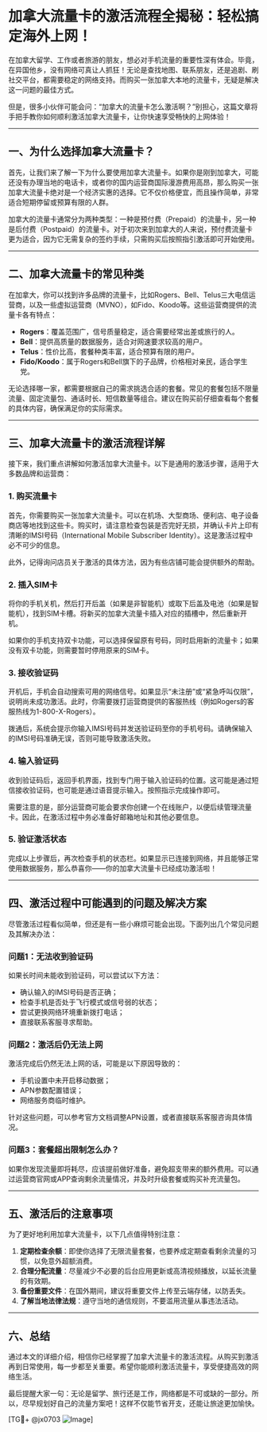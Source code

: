 # 加拿大流量卡的激活流程全揭秘：轻松搞定海外上网！

在加拿大留学、工作或者旅游的朋友，想必对手机流量的重要性深有体会。毕竟，在异国他乡，没有网络可真让人抓狂！无论是查找地图、联系朋友，还是追剧、刷社交平台，都需要稳定的网络支持。而购买一张加拿大本地的流量卡，无疑是解决这一问题的最佳方式。

但是，很多小伙伴可能会问：“加拿大的流量卡怎么激活啊？”别担心，这篇文章将手把手教你如何顺利激活加拿大流量卡，让你快速享受畅快的上网体验！

---

## 一、为什么选择加拿大流量卡？

首先，让我们来了解一下为什么要使用加拿大流量卡。如果你是刚到加拿大，可能还没有办理当地的电话卡，或者你的国内运营商国际漫游费用高昂，那么购买一张加拿大流量卡绝对是一个经济实惠的选择。它不仅价格便宜，而且操作简单，非常适合短期停留或预算有限的人群。

加拿大的流量卡通常分为两种类型：一种是预付费（Prepaid）的流量卡，另一种是后付费（Postpaid）的流量卡。对于初次来到加拿大的人来说，预付费流量卡更为适合，因为它无需复杂的签约手续，只需购买后按照指引激活即可开始使用。

---

## 二、加拿大流量卡的常见种类

在加拿大，你可以找到许多品牌的流量卡，比如Rogers、Bell、Telus三大电信运营商，以及一些虚拟运营商（MVNO），如Fido、Koodo等。这些运营商提供的流量卡各有特点：

- **Rogers**：覆盖范围广，信号质量稳定，适合需要经常出差或旅行的人。
- **Bell**：提供高质量的数据服务，适合对网速要求较高的用户。
- **Telus**：性价比高，套餐种类丰富，适合预算有限的用户。
- **Fido/Koodo**：属于Rogers和Bell旗下的子品牌，价格相对亲民，适合学生党。

无论选择哪一家，都需要根据自己的需求挑选合适的套餐。常见的套餐包括不限量流量、固定流量包、通话时长、短信数量等组合。建议在购买前仔细查看每个套餐的具体内容，确保满足你的实际需求。

---

## 三、加拿大流量卡的激活流程详解

接下来，我们重点讲解如何激活加拿大流量卡。以下是通用的激活步骤，适用于大多数品牌和运营商：

### 1. 购买流量卡

首先，你需要购买一张加拿大流量卡。可以在机场、大型商场、便利店、电子设备商店等地找到这些卡。购买时，请注意检查包装是否完好无损，并确认卡片上印有清晰的IMSI号码（International Mobile Subscriber Identity）。这是激活过程中必不可少的信息。

此外，记得询问店员关于激活的具体方法，因为有些店铺可能会提供额外的帮助。

### 2. 插入SIM卡

将你的手机关机，然后打开后盖（如果是非智能机）或取下后盖及电池（如果是智能机），找到SIM卡槽。将新买的加拿大流量卡插入对应的插槽中，然后重新开机。

如果你的手机支持双卡功能，可以选择保留原有号码，同时启用新的流量卡；如果没有双卡功能，则需要暂时停用原来的SIM卡。

### 3. 接收验证码

开机后，手机会自动搜索可用的网络信号。如果显示“未注册”或“紧急呼叫仅限”，说明尚未成功激活。此时，你需要拨打运营商提供的客服热线（例如Rogers的客服热线为1-800-X-Rogers）。

拨通后，系统会提示你输入IMSI号码并发送验证码至你的手机号码。请确保输入的IMSI号码准确无误，否则可能导致激活失败。

### 4. 输入验证码

收到验证码后，返回手机界面，找到专门用于输入验证码的位置。这可能是通过短信接收验证码，也可能是通过语音提示输入。按照指示完成操作即可。

需要注意的是，部分运营商可能会要求你创建一个在线账户，以便后续管理流量卡。因此，在激活过程中务必准备好邮箱地址和其他必要信息。

### 5. 验证激活状态

完成以上步骤后，再次检查手机的状态栏。如果显示已连接到网络，并且能够正常使用数据服务，那么恭喜你——你的加拿大流量卡已经成功激活啦！

---

## 四、激活过程中可能遇到的问题及解决方案

尽管激活过程看似简单，但还是有一些小麻烦可能会出现。下面列出几个常见问题及其解决办法：

### 问题1：无法收到验证码

如果长时间未能收到验证码，可以尝试以下方法：
- 确认输入的IMSI号码是否正确；
- 检查手机是否处于飞行模式或信号弱的状态；
- 尝试更换网络环境重新拨打电话；
- 直接联系客服寻求帮助。

### 问题2：激活后仍无法上网

激活完成后仍然无法上网的话，可能是以下原因导致的：
- 手机设置中未开启移动数据；
- APN参数配置错误；
- 网络服务商临时维护。

针对这些问题，可以参考官方文档调整APN设置，或者直接联系客服咨询具体情况。

### 问题3：套餐超出限制怎么办？

如果你发现流量即将耗尽，应该提前做好准备，避免超支带来的额外费用。可以通过运营商官网或APP查询剩余流量情况，并及时升级套餐或购买补充流量包。

---

## 五、激活后的注意事项

为了更好地利用加拿大流量卡，以下几点值得特别注意：

1. **定期检查余额**：即使你选择了无限流量套餐，也要养成定期查看剩余流量的习惯，以免意外超额消费。
2. **合理分配流量**：尽量减少不必要的后台应用更新或高清视频播放，以延长流量的有效期。
3. **备份重要文件**：在国外期间，建议将重要文件上传至云端存储，以防丢失。
4. **了解当地法律法规**：遵守当地的通信规则，不要滥用流量从事违法活动。

---

## 六、总结

通过本文的详细介绍，相信你已经掌握了加拿大流量卡的激活流程。从购买到激活再到日常使用，每一步都至关重要。希望你能顺利激活流量卡，享受便捷高效的网络生活。

最后提醒大家一句：无论是留学、旅行还是工作，网络都是不可或缺的一部分。所以，尽早规划好自己的流量方案吧！这样不仅能节省开支，还能让旅途更加愉快。

[TG💪+ @jx0703 ![Image](https://github.com/user-attachments/assets/dbca1d08-cadb-493c-b0ec-ad6f7a83f270)]